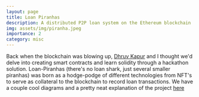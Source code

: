 ```yaml
---
layout: page
title: Loan Piranhas
description: A distributed P2P loan system on the Ethereum blockchain
img: assets/img/piranha.jpeg
importance: 2
category: misc
---
```


Back when the blockchain was blowing up, [Dhruv Kapur](https://dkapur17.github.io/) and I thought we'd delve into creating smart contracts and learn solidity through a hackathon solution. Loan-Piranhas (there's no loan shark, just several smaller piranhas) was born as a hodge-podge of different technologies from NFT's to serve as collateral to the blockchain to record loan transactions. 
We have a couple cool diagrams and a pretty neat explanation of the project [here](https://github.com/Aa-Aanegola/Loan-Piranhas)